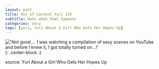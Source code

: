 ```yaml
---
layout: post
title: Out of Context Yuri 135
subtitle: Hate when that happens
categories: oocy
tags: [yuri, Yuri About a Girl Who Gets Her Hopes Up]
---
```



!['Not good.... I was watching a compilation of sexy scenes on YouTube and before I knew it, I got totally turned on...!'](https://imgur.com/7V2FMqK.png){: .center-block :}



source: Yuri About a Girl Who Gets Her Hopes Up